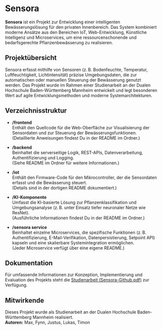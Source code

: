 # Sensora

**Sensora** ist ein Projekt zur Entwicklung einer intelligenten Bewässerungslösung für den privaten Innenbereich. Das System kombiniert moderne Ansätze aus den Bereichen IoT, Web-Entwicklung, Künstliche Intelligenz und Microservices, um eine ressourcenschonende und bedarfsgerechte Pflanzenbewässerung zu realisieren.

## Projektübersicht

Sensora erfasst mithilfe von Sensoren (z. B. Bodenfeuchte, Temperatur, Luftfeuchtigkeit, Lichtintensität) präzise Umgebungsdaten, die zur automatischen oder manuellen Steuerung der Bewässerung genutzt werden. Das Projekt wurde im Rahmen einer Studienarbeit an der Dualen Hochschule Baden-Württemberg Mannheim entwickelt und legt besonderen Wert auf agile Entwicklungsmethoden und moderne Systemarchitekturen.

## Verzeichnisstruktur

- **/frontend**  
  Enthält den Quellcode für die Web-Oberfläche zur Visualisierung der Sensordaten und zur Steuerung der Bewässerungsfunktionen.  
  (Detaillierte Anweisungen findest Du in der README im Ordner.)

- **/backend**  
  Beinhaltet die serverseitige Logik, REST-APIs, Datenverarbeitung, Authentifizierung und Logging.  
  (Siehe README im Ordner für weitere Informationen.)

- **/iot**  
  Enthält den Firmware-Code für den Mikrocontroller, der die Sensordaten erfasst und die Bewässerung steuert.  
  (Details sind in der dortigen README dokumentiert.)

- **/KI-Komponente**  
  Umfasst die KI-basierte Lösung zur Pflanzenklassifikation und Umgebungsanalyse (z. B. unter Einsatz tiefer neuronaler Netze wie ResNet).  
  (Ausführliche Informationen findest Du in der README im Ordner.)

- **/sensora service**  
  Beinhaltet einzelne Microservices, die spezifische Funktionen (z. B. Authentifizierung, E-Mail-Verifikation, Datenpersistierung, Setpoint API) kapseln und eine skalierbare Systemintegration ermöglichen.  
  (Jeder Microservice verfügt über eine eigene README.)

## Dokumentation

Für umfassende Informationen zur Konzeption, Implementierung und Evaluation des Projekts steht die [Studienarbeit (Sensora-Github.pdf)](./Ausarbeitung/Sensora.pdf) zur Verfügung.

## Mitwirkende

Dieses Projekt wurde als Studienarbeit an der Dualen Hochschule Baden-Württemberg Mannheim realisiert.  
**Autoren:** Max, Fynn, Justus, Lukas, Timon
